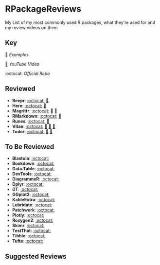 # RPackageReviews

My List of my most commonly used R packages, what they're used for and my review videos on them

## Key

:page_facing_up: _Examples_

:movie_camera: _YouTube Video_

:octocat: _Official Repo_

## Reviewed

- **Beepr**: [:octocat:](https://github.com/rasmusab/beepr) [:movie_camera:](https://youtu.be/rcE_E5vMTgg)
- **Here**: [:octocat:](https://github.com/r-lib/here) [:movie_camera:](https://www.youtube.com/watch?v=5ZfFLamFBZM)
- **Magrittr**: [:octocat:](https://github.com/tidyverse/magrittr) [:movie_camera:](https://www.youtube.com/watch?v=03kD1sgSyQI) [:page_facing_up:](./examples/magrittr)
- **RMarkdown**: [:octocat:](https://github.com/rstudio/rmarkdown) [:movie_camera:](https://bit.ly/2E1E4lN)
- **Runes**: [:octocat:](https://github.com/tallguyjenks/runes) [:movie_camera:](https://www.youtube.com/watch?v=G-QuYafXdgk)
- **Vitae**: [:octocat:](https://github.com/mitchelloharawild/vitae) [:movie_camera:](https://www.youtube.com/watch?v=ntQvuCZpqjQ) [:page_facing_up:](./examples/vitae) [:page_facing_up:](https://github.com/tallguyjenks/CV)
- **Todor**: [:octocat:](https://github.com/dokato/todor) [:movie_camera:]() [:page_facing_up:](./examples/todor)

## To Be Reviewed

- **Blastula**: [:octocat:](https://github.com/rich-iannone/blastula)
- **Bookdown**: [:octocat:](https://github.com/rstudio/bookdown)
- **Data.Table**: [:octocat:](https://github.com/Rdatatable/data.table)
- **DevTools**: [:octocat:](https://github.com/r-lib/devtools)
- **DiagrammeR**: [:octocat:](https://github.com/rich-iannone/DgrammeR)
- **Dplyr**: [:octocat:](https://github.com/tidyverse/dplyr)
- **DT**: [:octocat:](https://github.com/rstudio/DT)
- **GGplot2**: [:octocat:](https://github.com/tidyverse/ggplot2)
- **KableExtra**: [:octocat:](https://github.com/haozhu233/kableExtra)
- **Lubridate**: [:octocat:](https://github.com/tidyverse/lubridate)
- **Patchwork**: [:octocat:](https://github.com/thomasp85/patchwork)
- **Plotly**: [:octocat:](https://github.com/ropensci/plotly)
- **Roxygen2**: [:octocat:](https://github.com/r-lib/roxygen2)
- **Skimr**: [:octocat:](https://github.com/ropensci/skimr)
- **TestThat**: [:octocat:](https://github.com/r-lib/testthat)
- **Tibble**: [:octocat:](https://github.com/tidyverse/tibble)
- **Tufte**: [:octocat:](https://github.com/rstudio/tufte)


## Suggested Reviews

